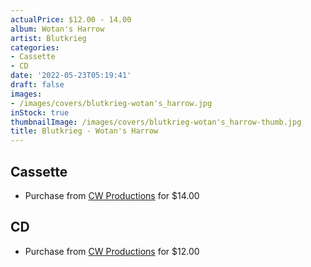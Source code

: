 ```yaml
---
actualPrice: $12.00 - 14.00
album: Wotan's Harrow
artist: Blutkrieg
categories:
- Cassette
- CD
date: '2022-05-23T05:19:41'
draft: false
images:
- /images/covers/blutkrieg-wotan's_harrow.jpg
inStock: true
thumbnailImage: /images/covers/blutkrieg-wotan's_harrow-thumb.jpg
title: Blutkrieg - Wotan's Harrow
---
```


## Cassette
* Purchase from [CW Productions](https://shop.cwproductions.net/products/blutkrieg-wotans-harrow-tape) for $14.00
## CD
* Purchase from [CW Productions](https://shop.cwproductions.net/products/blutkrieg-wotans-harrow-cd) for $12.00
